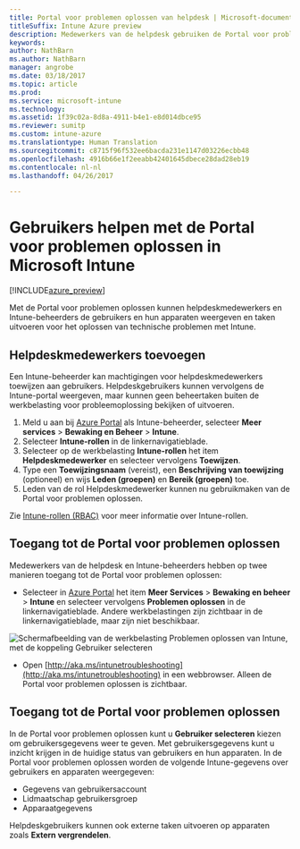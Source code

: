 ```yaml
---
title: Portal voor problemen oplossen van helpdesk | Microsoft-documenten
titleSuffix: Intune Azure preview
description: Medewerkers van de helpdesk gebruiken de Portal voor problemen oplossen voor het oplossen van technische problemen van gebruikers
keywords: 
author: NathBarn
ms.author: NathBarn
manager: angrobe
ms.date: 03/18/2017
ms.topic: article
ms.prod: 
ms.service: microsoft-intune
ms.technology: 
ms.assetid: 1f39c02a-8d8a-4911-b4e1-e8d014dbce95
ms.reviewer: sumitp
ms.custom: intune-azure
ms.translationtype: Human Translation
ms.sourcegitcommit: c8715f96f532ee6bacda231e1147d03226ecbb48
ms.openlocfilehash: 4916b66e1f2eeabb42401645dbece28dad28eb19
ms.contentlocale: nl-nl
ms.lasthandoff: 04/26/2017

---
```

# <a name="help-users-with-the-troubleshooting-portal-in-microsoft-intune"></a>Gebruikers helpen met de Portal voor problemen oplossen in Microsoft Intune

[!INCLUDE[azure_preview](../includes/azure_preview.md)]

Met de Portal voor problemen oplossen kunnen helpdeskmedewerkers en Intune-beheerders de gebruikers en hun apparaten weergeven en taken uitvoeren voor het oplossen van technische problemen met Intune.

## <a name="add-help-desk-operators"></a>Helpdeskmedewerkers toevoegen
Een Intune-beheerder kan machtigingen voor helpdeskmedewerkers toewijzen aan gebruikers. Helpdeskgebruikers kunnen vervolgens de Intune-portal weergeven, maar kunnen geen beheertaken buiten de werkbelasting voor probleemoplossing bekijken of uitvoeren.

1. Meld u aan bij [Azure Portal](https:portal.azure.com) als Intune-beheerder, selecteer **Meer services** > **Bewaking en Beheer** > **Intune**.
2. Selecteer **Intune-rollen** in de linkernavigatieblade.
3. Selecteer op de werkbelasting **Intune-rollen** het item **Helpdeskmedewerker** en selecteer vervolgens **Toewijzen**.
4. Type een **Toewijzingsnaam** (vereist), een **Beschrijving van toewijzing** (optioneel) en wijs **Leden (groepen)** en **Bereik (groepen)** toe.
5. Leden van de rol Helpdeskmedewerker kunnen nu gebruikmaken van de Portal voor problemen oplossen.

Zie [Intune-rollen (RBAC)](https://docs.microsoft.com/intune-azure/access-control/role-based-access-control) voor meer informatie over Intune-rollen.

## <a name="access-the-troubleshooting-portal"></a>Toegang tot de Portal voor problemen oplossen

Medewerkers van de helpdesk en Intune-beheerders hebben op twee manieren toegang tot de Portal voor problemen oplossen:
- Selecteer in [Azure Portal](https://portal.azure.com) het item **Meer Services** > **Bewaking en beheer** > **Intune** en selecteer vervolgens **Problemen oplossen** in de linkernavigatieblade. Andere werkbelastingen zijn zichtbaar in de linkernavigatieblade, maar zijn niet beschikbaar.

![Schermafbeelding van de werkbelasting Problemen oplossen van Intune, met de koppeling Gebruiker selecteren](media/help-desk-user.png)
- Open [http://aka.ms/intunetroubleshooting](http://aka.ms/intunetroubleshooting) in een webbrowser. Alleen de Portal voor problemen oplossen is zichtbaar.

## <a name="use-the-troubleshooting-portal"></a>Toegang tot de Portal voor problemen oplossen

In de Portal voor problemen oplossen kunt u **Gebruiker selecteren** kiezen om gebruikersgegevens weer te geven. Met gebruikersgegevens kunt u inzicht krijgen in de huidige status van gebruikers en hun apparaten. In de Portal voor problemen oplossen worden de volgende Intune-gegevens over gebruikers en apparaten weergegeven:
- Gegevens van gebruikersaccount
- Lidmaatschap gebruikersgroep
- Apparaatgegevens

Helpdeskgebruikers kunnen ook externe taken uitvoeren op apparaten zoals **Extern vergrendelen**.


